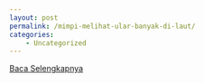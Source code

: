 ```yaml
---
layout: post
permalink: /mimpi-melihat-ular-banyak-di-laut/
categories:
    - Uncategorized
---
```


[Baca Selengkapnya](/02)